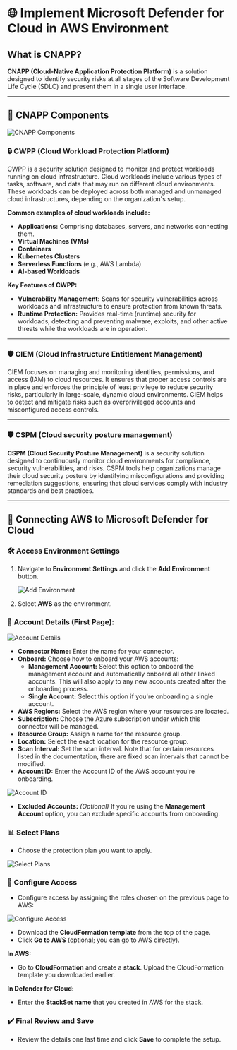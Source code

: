 # 🌐 Implement Microsoft Defender for Cloud in AWS Environment

## What is CNAPP?

**CNAPP (Cloud-Native Application Protection Platform)** is a solution designed to identify security risks at all stages of the Software Development Life Cycle (SDLC) and present them in a single user interface.

---

## 🧩 CNAPP Components

![CNAPP Components](https://github.com/user-attachments/assets/59c3c9a9-d858-4748-8fdf-1d5ad63fdb86)

### 🔒 CWPP (Cloud Workload Protection Platform)

CWPP is a security solution designed to monitor and protect workloads running on cloud infrastructure. Cloud workloads include various types of tasks, software, and data that may run on different cloud environments. These workloads can be deployed across both managed and unmanaged cloud infrastructures, depending on the organization's setup.

**Common examples of cloud workloads include:**
- **Applications:** Comprising databases, servers, and networks connecting them.
- **Virtual Machines (VMs)**
- **Containers**
- **Kubernetes Clusters**
- **Serverless Functions** (e.g., AWS Lambda)
- **AI-based Workloads**

**Key Features of CWPP:**
- **Vulnerability Management:** Scans for security vulnerabilities across workloads and infrastructure to ensure protection from known threats.
- **Runtime Protection:** Provides real-time (runtime) security for workloads, detecting and preventing malware, exploits, and other active threats while the workloads are in operation.

---

### 🛡️ CIEM (Cloud Infrastructure Entitlement Management)

CIEM focuses on managing and monitoring identities, permissions, and access (IAM) to cloud resources. It ensures that proper access controls are in place and enforces the principle of least privilege to reduce security risks, particularly in large-scale, dynamic cloud environments. CIEM helps to detect and mitigate risks such as overprivileged accounts and misconfigured access controls.

---

### 🛡️ CSPM (Cloud security posture management)

**CSPM (Cloud Security Posture Management)** is a security solution designed to continuously monitor cloud environments for compliance, security vulnerabilities, and risks. CSPM tools help organizations manage their cloud security posture by identifying misconfigurations and providing remediation suggestions, ensuring that cloud services comply with industry standards and best practices.

---

## 🔗 Connecting AWS to Microsoft Defender for Cloud

### 🛠️ Access Environment Settings

1. Navigate to **Environment Settings** and click the **Add Environment** button.

   ![Add Environment](https://github.com/user-attachments/assets/c7b73571-8946-4513-99ab-39df93548ded)

2. Select **AWS** as the environment.

### 📑 Account Details (First Page):

![Account Details](https://github.com/user-attachments/assets/91d58fcd-f948-40d1-bc3f-c8b6797a39dd)

- **Connector Name:** Enter the name for your connector.
- **Onboard:** Choose how to onboard your AWS accounts:
  - **Management Account:** Select this option to onboard the management account and automatically onboard all other linked accounts. This will also apply to any new accounts created after the onboarding process.
  - **Single Account:** Select this option if you're onboarding a single account.
- **AWS Regions:** Select the AWS region where your resources are located.
- **Subscription:** Choose the Azure subscription under which this connector will be managed.
- **Resource Group:** Assign a name for the resource group.
- **Location:** Select the exact location for the resource group.
- **Scan Interval:** Set the scan interval. Note that for certain resources listed in the documentation, there are fixed scan intervals that cannot be modified.
- **Account ID:** Enter the Account ID of the AWS account you're onboarding.

![Account ID](https://github.com/user-attachments/assets/9469594b-34f3-4f8e-81f7-708ae913184e)

- **Excluded Accounts:** *(Optional)* If you're using the **Management Account** option, you can exclude specific accounts from onboarding.

### 📊 Select Plans

- Choose the protection plan you want to apply.  

![Select Plans](https://github.com/user-attachments/assets/e8bc3776-076e-4a52-aa11-cfa68f52d19b)

### 🔧 Configure Access

- Configure access by assigning the roles chosen on the previous page to AWS:

![Configure Access](https://github.com/user-attachments/assets/ef3a501d-7414-4c36-a7e1-0bbfd7e4ca2c)

  - Download the **CloudFormation template** from the top of the page.
  - Click **Go to AWS** (optional; you can go to AWS directly).

**In AWS:**
- Go to **CloudFormation** and create a **stack**. Upload the CloudFormation template you downloaded earlier.

**In Defender for Cloud:**
- Enter the **StackSet name** that you created in AWS for the stack.

### ✔️ Final Review and Save

- Review the details one last time and click **Save** to complete the setup.
